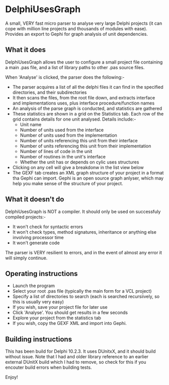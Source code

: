 # DelphiUsesGraph

A small, VERY fast micro parser to analyse very large Delphi projects (it can cope with million line projects and thousands of modules with ease). Provides an export to Gephi for graph analysis of unit dependencies.

## What it does

DelphiUsesGraph allows the user to configure a small project file containing a main .pas file, and a list of library paths to other .pas source files. 

When 'Analyse' is clicked, the parser does the following:-

- The parser acquires a list of all the delphi files it can find in the specified directories, and their subdirectories
- It then scans the files, from the root file down, and extracts interface and implementations uses, plus interface procedure/function names
- An analysis of the parse graph is conducted, and statistics are gathered
- These statistics are shown in a grid on the Statistics tab. Each row of the grid contains details for one unit analysed. Details include:-
  - Unit name
  - Number of units used from the interface
  - Number of units used from the implementation
  - Number of units referencing this unit from their interface
  - Number of units referencing this unit from their implementation
  - Number of lines of code in the unit
  - Number of routines in the unit's interface
  - Whether the unit has or depends on cylic uses structures
- Clicking on any cell will give a breakdonw in the list view below
- The GEXF tab creates an XML graph structure of your project in a format tha Gephi can import. Gephi is an open source graph anlyser, which may help you make sense of the structure of your project. 
  
## What it doesn't do

DelphiUsesGraph is NOT a compiler. It should only be used on successfuly compiled projects:-
- It won't check for syntactic errors
- It won't check types, method signatures, inheritance or anything else involving processor time
- It won't generate code

The parser is VERY resilient to errors, and in the event of almost any error it will simply continue. 

## Operating instructions

- Launch the program
- Select your root .pas file (typically the main form for a VCL project)
- Specify a list of directories to search (each is searched recursiively, so this is usually very easy)
- If you wish, save your project file for later use
- Click 'Analyse'. You should get results in a few seconds
- Explore your project from the statistics tab
- If you wish, copy the GEXF XML and import into Gephi.

## Building instructions

This has been build for Delphi 10.2.3. It uses DUnitxX, and it should build without issue. Note that I had and older library reference to an earlier external DUnitX build which I had to remove, so check for this if you encouter build errors when building tests.

Enjoy!
